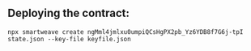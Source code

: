 ## Deploying the contract:

```
npx smartweave create ngMml4jmlxu0umpiQCsHgPX2pb_Yz6YDB8f7G6j-tpI state.json --key-file keyfile.json
```
